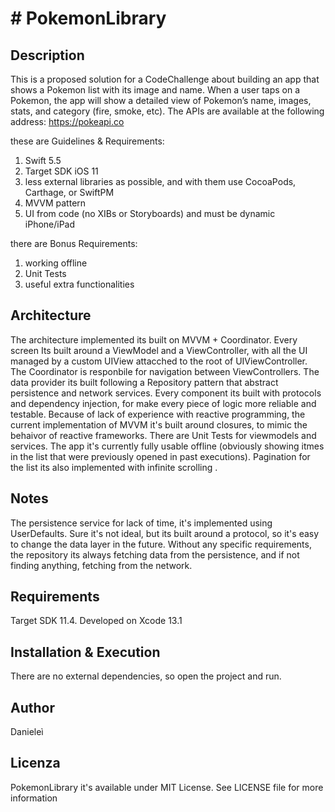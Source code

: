 
# # PokemonLibrary

## Description
This is a proposed solution for a CodeChallenge about building an app that shows a Pokemon list with its image and name. When a user taps on a Pokemon, the app will show a detailed view of Pokemon’s name, images, stats, and category (fire, smoke, etc).
The APIs are available at the following address: https://pokeapi.co

these are Guidelines & Requirements:
1. Swift 5.5
2. Target SDK iOS 11
3. less external libraries as possible, and with them use CocoaPods, Carthage, or SwiftPM
4. MVVM pattern
4. UI from code (no XIBs or Storyboards) and must be dynamic iPhone/iPad

there are Bonus Requirements:
1. working offline
5. Unit Tests
6. useful extra functionalities


## Architecture
The architecture implemented its built on MVVM + Coordinator.
Every screen Its built around a ViewModel and a ViewController, with all the UI managed by a custom UIView attacched to the root of UIViewController. The Coordinator is responbile for navigation between ViewControllers. The data provider its built following a Repository pattern that abstract persistence and network services.
Every component its built with protocols and dependency injection, for make every piece of logic more reliable and testable.
Because of lack of experience with reactive programming, the current implementation of MVVM it's built around closures, to mimic the behaivor of reactive frameworks. There are Unit Tests for viewmodels and services. The app it's currently fully usable offline (obviously showing itmes in the list that were previously opened in past executions). Pagination for the list its also implemented with infinite scrolling .

## Notes
The persistence service for lack of time, it's implemented using UserDefaults. Sure it's not ideal, but its built around a protocol, so it's easy to change the data layer in the future. Without any specific requirements, the repository its always fetching data from the persistence, and if not finding anything, fetching from the network.

## Requirements
Target SDK 11.4. 
Developed on Xcode 13.1

## Installation & Execution
There are no external dependencies, so open the project and run.

## Author

Danieleì

## Licenza

PokemonLibrary it's available under MIT License. See LICENSE file for more information
